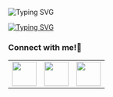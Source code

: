 <a><img src="https://readme-typing-svg.herokuapp.com?font=IBM+Plex+Mono&weight=500&size=35&duration=2000&center=true&vCenter=true&multiline=true&repeat=false&random=false&width=1000&height=120&lines=<Heyy+There!;This+is+SHANMUKH./>" alt="Typing SVG" /></a>

<a href="http://shanmukhanaparthi.pythonanywhere.com/"><img src="https://readme-typing-svg.herokuapp.com?font=Fira+Code&duration=010&pause=10000000000000000000&color=F76011&random=false&width=800&lines=My+Portfolio%3A+http%3A%2F%2Fshanmukhanaparthi.pythonanywhere.com%2F" alt="Typing SVG" /></a>

<a name="connect-with-me"></a>
### Connect with me!🤳
<table>
    <tbody>
        <tr>
            <td><a href="https://www.linkedin.com/in/shanmukh-anaparthi/">
            <img height="50" src="https://www.vectorlogo.zone/logos/linkedin/linkedin-ar21.svg"/>
            </a></td>
            <td><a href="mailto:shanmukh2564@gmail.com">
            <img height="50" src="https://www.vectorlogo.zone/logos/gmail/gmail-ar21.svg"/>
            </a></td>
            <td><a href="https://t.me/shanmukh25">
            <img height="50" src="https://www.vectorlogo.zone/logos/telegram/telegram-ar21.svg"/>
            </a></td>
        </tr>
    </tbody>
</table>
